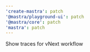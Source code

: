```yaml
---
'create-mastra': patch
'@mastra/playground-ui': patch
'@mastra/core': patch
'mastra': patch
---
```


Show traces for vNext workflow
